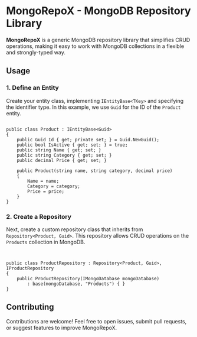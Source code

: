 <body>

<h1>MongoRepoX - MongoDB Repository Library</h1>

<p><strong>MongoRepoX</strong> is a generic MongoDB repository library that simplifies CRUD operations, making it easy to work with MongoDB collections in a flexible and strongly-typed way.</p>

<h2>Usage</h2>

<h3>1. Define an Entity</h3>
<p>Create your entity class, implementing <code>IEntityBase&lt;TKey&gt;</code> and specifying the identifier type. In this example, we use <code>Guid</code> for the ID of the <code>Product</code> entity.</p>

<pre><code>
public class Product : IEntityBase&lt;Guid&gt;
{
    public Guid Id { get; private set; } = Guid.NewGuid();
    public bool IsActive { get; set; } = true;
    public string Name { get; set; }
    public string Category { get; set; }
    public decimal Price { get; set; }

    public Product(string name, string category, decimal price)
    {
        Name = name;
        Category = category;
        Price = price;
    }
}
</code></pre>

<h3>2. Create a Repository</h3>
<p>Next, create a custom repository class that inherits from <code>Repository&lt;Product, Guid&gt;</code>. This repository allows CRUD operations on the <code>Products</code> collection in MongoDB.</p>

<pre><code>

public class ProductRepository : Repository&lt;Product, Guid&gt;, IProductRepository
{
    public ProductRepository(IMongoDatabase mongoDatabase)
        : base(mongoDatabase, "Products") { }
}
</code></pre>

<h2>Contributing</h2>
<p>Contributions are welcome! Feel free to open issues, submit pull requests, or suggest features to improve MongoRepoX.</p>

</body>
